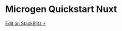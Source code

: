# Microgen Quickstart Nuxt

[Edit on StackBlitz ⚡️](https://stackblitz.com/fork/github/microgen/quickstart-nuxt)
